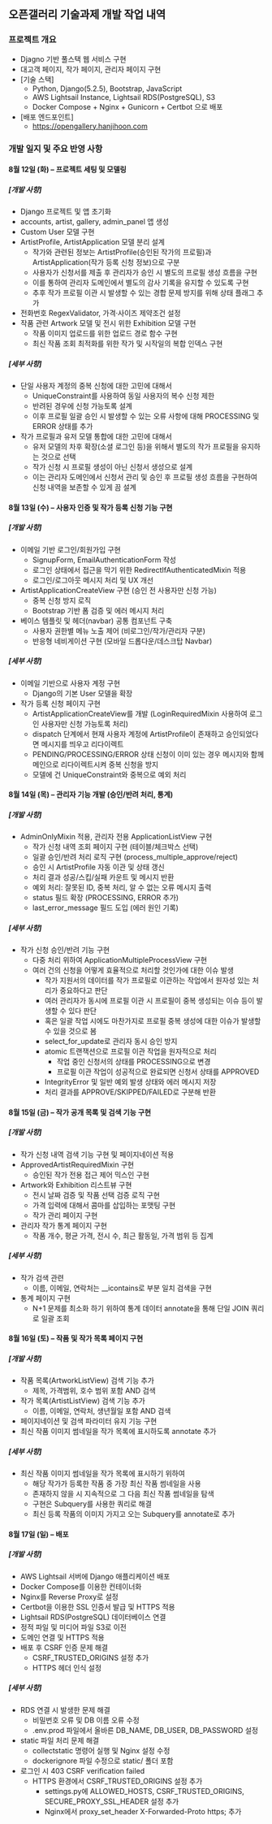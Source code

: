 ## 오픈갤러리 기술과제 개발 작업 내역

### 프로젝트 개요
- Djagno 기반 풀스택 웹 서비스 구현
- 대고객 페이지, 작가 페이지, 관리자 페이지 구현
- [기술 스택]
  - Python, Django(5.2.5), Bootstrap, JavaScript
  - AWS Lightsail Instance, Lightsail RDS(PostgreSQL), S3
  - Docker Compose + Nginx + Gunicorn + Certbot 으로 배포
- [배포 엔드포인트]
  - https://opengallery.hanjihoon.com

### 개발 일지 및 주요 반영 사항

#### 8월 12일 (화) – 프로젝트 세팅 및 모델링

##### [개발 사항]

- Django 프로젝트 및 앱 초기화
- accounts, artist, gallery, admin_panel 앱 생성
- Custom User 모델 구현
- ArtistProfile, ArtistApplication 모델 분리 설계
    - 작가와 관련된 정보는 ArtistProfile(승인된 작가의 프로필)과 ArtistApplication(작가 등록 신청 정보)으로 구분
    - 사용자가 신청서를 제출 후 관리자가 승인 시 별도의 프로필 생성 흐름을 구현
    - 이를 통하여 관리자 도메인에서 별도의 감사 기록을 유지할 수 있도록 구현
    - 추후 작가 프로필 이관 시 발생할 수 있는 경합 문제 방지를 위해 상태 플래그 추가
- 전화번호 RegexValidator, 가격·사이즈 제약조건 설정
- 작품 관련 Artwork 모델 및 전시 위한 Exhibition 모델 구현
  - 작품 이미지 업로드를 위한 업로드 경로 함수 구현
  - 최신 작품 조회 최적화를 위한 작가 및 시작일의 복합 인덱스 구현


##### [세부 사항]

- 단일 사용자 계정의 중복 신청에 대한 고민에 대해서
  - UniqueConstraint를 사용하여 동일 사용자의 복수 신청 제한
  - 반려된 경우에 신청 가능토록 설계
  - 이후 프로필 일괄 승인 시 발생할 수 있는 오류 사항에 대해 PROCESSING 및 ERROR 상태를 추가
- 작가 프로필과 유저 모델 통합에 대한 고민에 대해서
  - 유저 모델의 차후 확장(소셜 로그인 등)을 위해서 별도의 작가 프로필을 유지하는 것으로 선택
  - 작가 신청 시 프로필 생성이 아닌 신청서 생성으로 설계
  - 이는 관리자 도메인에서 신청서 관리 및 승인 후 프로필 생성 흐름을 구현하여 신청 내역을 보존할 수 있게 끔 설계

#### 8월 13일 (수) – 사용자 인증 및 작가 등록 신청 기능 구현

##### [개발 사항]

- 이메일 기반 로그인/회원가입 구현
  - SignupForm, EmailAuthenticationForm 작성
  - 로그인 상태에서 접근을 막기 위한 RedirectIfAuthenticatedMixin 적용
  - 로그인/로그아웃 메시지 처리 및 UX 개선
- ArtistApplicationCreateView 구현 (승인 전 사용자만 신청 가능)
  - 중복 신청 방지 로직
  - Bootstrap 기반 폼 검증 및 에러 메시지 처리
- 베이스 템플릿 및 헤더(navbar) 공통 컴포넌트 구축
  - 사용자 권한별 메뉴 노출 제어 (비로그인/작가/관리자 구분)
  - 반응형 네비게이션 구현 (모바일 드롭다운/데스크탑 Navbar)

##### [세부 사항]

- 이메일 기반으로 사용자 계정 구현
  - Django의 기본 User 모델을 확장
- 작가 등록 신청 페이지 구현
  - ArtistApplicationCreateView를 개발 (LoginRequiredMixin 사용하여 로그인 사용자만 신청 가능토록 처리)
  - dispatch 단계에서 현재 사용자 계정에 ArtistProfile이 존재하고 승인되었다면 메시지를 띄우고 리다이렉트
  - PENDING/PROCESSING/ERROR 상태 신청이 이미 있는 경우 메시지와 함께 메인으로 리다이렉트시켜 중복 신청을 방지
  - 모델에 건 UniqueConstraint와 중복으로 예외 처리

#### 8월 14일 (목) – 관리자 기능 개발 (승인/반려 처리, 통계)

##### [개발 사항]
- AdminOnlyMixin 적용, 관리자 전용 ApplicationListView 구현
  - 작가 신청 내역 조회 페이지 구현 (테이블/체크박스 선택)
  - 일괄 승인/반려 처리 로직 구현 (process_multiple_approve/reject)
  - 승인 시 ArtistProfile 자동 이관 및 상태 갱신
  - 처리 결과 성공/스킵/실패 카운트 및 메시지 반환
  - 예외 처리: 잘못된 ID, 중복 처리, 알 수 없는 오류 메시지 출력
  - status 필드 확장 (PROCESSING, ERROR 추가)
  - last_error_message 필드 도입 (에러 원인 기록)

##### [세부 사항]

- 작가 신청 승인/반려 기능 구현
  - 다중 처리 위하여 ApplicationMultipleProcessView 구현
  - 여러 건의 신청을 어떻게 효율적으로 처리할 것인가에 대한 이슈 발생
    - 작가 지원서의 데이터를 작가 프로필로 이관하는 작업에서 원자성 있는 처리가 중요하다고 판단
    - 여러 관리자가 동시에 프로필 이관 시 프로필이 중복 생성되는 이슈 등이 발생할 수 있다 판단
    - 혹은 일괄 작업 시에도 마찬가지로 프로필 중복 생성에 대한 이슈가 발생할 수 있을 것으로 봄
    - select_for_update로 관리자 동시 승인 방지
    - atomic 트랜잭션으로 프로필 이관 작업을 원자적으로 처리
      - 작업 중인 신청서의 상태를 PROCESSING으로 변경
      - 프로필 이관 작업이 성공적으로 완료되면 신청서 상태를 APPROVED
    - IntegrityError 및 일반 예외 발생 상태와 에러 메시지 저장
    - 처리 결과를 APPROVE/SKIPPED/FAILED로 구분해 반환

#### 8월 15일 (금) – 작가 공개 목록 및 검색 기능 구현

##### [개발 사항]

- 작가 신청 내역 검색 기능 구현 및 페이지네이션 적용
- ApprovedArtistRequiredMixin 구현
  - 승인된 작가 전용 접근 제어 믹스인 구현
- Artwork와 Exhibition 리스트뷰 구현
  - 전시 날짜 검증 및 작품 선택 검증 로직 구현
  - 가격 입력에 대해서 콤마를 삽입하는 포맷팅 구현
  - 작가 관리 페이지 구현
- 관리자 작가 통계 페이지 구현
    - 작품 개수, 평균 가격, 전시 수, 최근 활동일, 가격 범위 등 집계

##### [세부 사항]
- 작가 검색 관련
  - 이름, 이메일, 연락처는 __icontains로 부분 일치 검색을 구현
- 통계 페이지 구현
  - N+1 문제를 최소화 하기 위하여 통계 데이터 annotate을 통해 단일 JOIN 쿼리로 일괄 조회

#### 8월 16일 (토) – 작품 및 작가 목록 페이지 구현

##### [개발 사항]

- 작품 목록(ArtworkListView) 검색 기능 추가
  - 제목, 가격범위, 호수 범위 포함 AND 검색
- 작가 목록(ArtistListView) 검색 기능 추가
  - 이름, 이메일, 연락처, 생년월일 포함 AND 검색
- 페이지네이션 및 검색 파라미터 유지 기능 구현
- 최신 작품 이미지 썸네일을 작가 목록에 표시하도록 annotate 추가

##### [세부 사항]

- 최신 작품 이미지 썸네일을 작가 목록에 표시하기 위하여
  - 해당 작가가 등록한 작품 중 가장 최신 작품 썸네일을 사용
  - 존재하지 않을 시 지속적으로 그 다음 최신 작품 썸네일을 탐색
  - 구현은 Subquery를 사용한 쿼리로 해결
  - 최신 등록 작품의 이미지 가지고 오는 Subquery를 annotate로 추가

#### 8월 17일 (일) – 배포

##### [개발 사항]

- AWS Lightsail 서버에 Django 애플리케이션 배포
- Docker Compose를 이용한 컨테이너화
- Nginx를 Reverse Proxy로 설정
- Certbot을 이용한 SSL 인증서 발급 및 HTTPS 적용
- Lightsail RDS(PostgreSQL) 데이터베이스 연결
- 정적 파일 및 미디어 파일 S3로 이전
- 도메인 연결 및 HTTPS 적용
- 배포 후 CSRF 인증 문제 해결
  - CSRF_TRUSTED_ORIGINS 설정 추가
  - HTTPS 헤더 인식 설정

##### [세부 사항]

- RDS 연결 시 발생한 문제 해결
  - 비밀번호 오류 및 DB 이름 오류 수정
  - .env.prod 파일에서 올바른 DB_NAME, DB_USER, DB_PASSWORD 설정
- static 파일 처리 문제 해결
  - collectstatic 명령어 실행 및 Nginx 설정 수정
  - dockerignore 파일 수정으로 static/ 폴더 포함
- 로그인 시 403 CSRF verification failed
  - HTTPS 환경에서 CSRF_TRUSTED_ORIGINS 설정 추가
    - settings.py에 ALLOWED_HOSTS, CSRF_TRUSTED_ORIGINS, SECURE_PROXY_SSL_HEADER 설정 추가
    - Nginx에서 proxy_set_header X-Forwarded-Proto https; 추가
